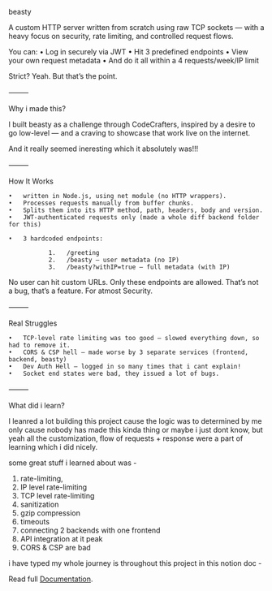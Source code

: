 beasty

A custom HTTP server written from scratch using raw TCP sockets — with a heavy focus on security, rate limiting, and controlled request flows.

You can:
	•	Log in securely via JWT
	•	Hit 3 predefined endpoints
	•	View your own request metadata
	•	And do it all within a 4 requests/week/IP limit

Strict? Yeah. But that’s the point.

⸻

Why i made this?

I built beasty as a challenge through CodeCrafters, inspired by a desire to go low-level — and a craving to showcase that work live on the internet.

And it really seemed ineresting which it absolutely was!!!

⸻

How It Works

	•	written in Node.js, using net module (no HTTP wrappers).
	•	Processes requests manually from buffer chunks. 
	•	Splits them into its HTTP method, path, headers, body and version.
	•	JWT-authenticated requests only (made a whole diff backend folder for this)

	•	3 hardcoded endpoints:
    
	           1.	/greeting
	           2.	/beasty — user metadata (no IP)
	           3.	/beasty?withIP=true — full metadata (with IP)

No user can hit custom URLs. Only these endpoints are allowed. That’s not a bug, that’s a feature. For atmost Security.

⸻

Real Struggles

	•	TCP-level rate limiting was too good — slowed everything down, so had to remove it.
	•	CORS & CSP hell — made worse by 3 separate services (frontend, backend, beasty)
	•	Dev Auth Hell — logged in so many times that i cant explain!
	•	Socket end states were bad, they issued a lot of bugs.
    
⸻

What did i learn?

I leanred a lot building this project cause the logic was to determined by me only cause nobody has made this kinda thing or maybe i just dont know, but yeah all the customization, flow of requests + response were a part of learning which i did nicely.

some great stuff i learned about was -

1. rate-limiting,
2. IP level rate-limiting
3. TCP level rate-limiting
4. sanitization
5. gzip compression
6. timeouts
7. connecting 2 backends with one frontend
8. API integration at it peak
9. CORS & CSP are bad

i have typed my whole journey is throughout this project in this notion doc -

Read full [Documentation](https://cypress-cayenne-00d.notion.site/Making-of-beasty-2145118366ab809d91c1d42dd96cc57a). 
